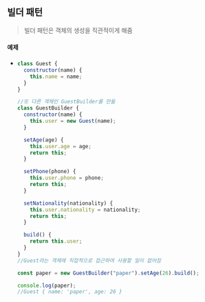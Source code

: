 ## 빌더 패턴

> 빌더 패턴은 객체의 생성을 직관적이게 해줌

#### 예제

- ```js
  class Guest {
    constructor(name) {
      this.name = name;
    }
  }

  //또 다른 객체인 GuestBuilder를 만듦
  class GuestBuilder {
    constructor(name) {
      this.user = new Guest(name);
    }

    setAge(age) {
      this.user.age = age;
      return this;
    }

    setPhone(phone) {
      this.user.phone = phone;
      return this;
    }

    setNationality(nationality) {
      this.user.nationality = nationality;
      return this;
    }

    build() {
      return this.user;
    }
  }
  //Guest라는 객체에 직접적으로 접근하여 사용할 일이 없어짐

  const paper = new GuestBuilder("paper").setAge(26).build();

  console.log(paper);
  //Guest { name: 'paper', age: 26 }
  ```
